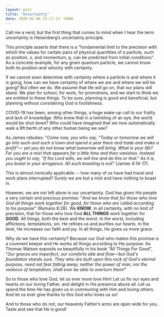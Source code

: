 ```yaml
---
layout: post
title: "Uncertainty"
date: 2020-05-08 15:17:13 -0400
---
```


Call me a nerd, but the first thing that comes to mind when I hear the term uncertainty is Heisenberg’s uncertainty principle.

This principle asserts that there is a "fundamental limit to the precision with which the values for certain pairs of physical quantities of a particle, such as position, x, and momentum, p, can be predicted from initial conditions". As a concrete example, for any given quantum particle, we cannot know both its position and velocity with certainty.

If we cannot even determine with certainty where a particle is and where it is going, how can we have certainty of where we are and where we will be going? But often we do. We assume that life will go on, that our plans will stand. We plan for school, for work, for promotions, and we start to think we are entitled to these things. To be sure, planning is good and beneficial, but planning without considering God is foolishness. 

COVID-19 has been, among other things, a huge wake-up call to our frailty and lack of knowledge. Who knew that in a twinkling of an eye, the world would be shut down? Who could have imagined that we now automatically walk a 6ft berth of any other human being we see? 

As James rebukes: "_Come now, you who say, "Today or tomorrow we will go into such and such a town and spend a year there and trade and make a profit"— yet you do not know what tomorrow will bring. What is your life? For you are a mist that appears for a little time and then vanishes. Instead you ought to say, "If the Lord wills, we will live and do this or that." As it is, you boast in your arrogance. All such boasting is evil_" (James 4:14-17).

This is almost ironically applicable -- how many of us have had travel and work plans interrupted? Surely we are but a mist and have nothing to boast in.

However, we are not left alone in our uncertainty. God has given His people a very certain and precious promise: "_And we know that for those who love God all things work together for good, for those who are called according to his purpose_" (Romans 8:28). We **KNOW**, in all certainty, with no limit of precision, that for those who love God **ALL THINGS** work together for **GOOD**. All things, both the best and the worst. In the worst, including afflictions, temptations, sin, He refines us and purifies our hearts. In the best, He increases our faith and joy. In all things, He gives us more grace.

Why do we have this certainty? Because our God who makes this promise is a covenent keeper and He works all things according to His purpose. As Thomas Watson exposits so beautifully in his book "All Things For Good", "_Our graces are imperfect, our comforts ebb and flow—but God's foundation stands sure. They who are built upon this rock of God's eternal purpose, need not fear falling away; neither the power of man, nor the violence of temptation, shall ever be able to overturn them!_"

So to those who love God, let us ever more love Him! Let us fix our eyes and hearts on our loving Father, and delight in His presence above all. Let us spend the time He has given us in communing with Him and loving others. And let us ever give thanks to this God who loves us so!

And to those who do not, our heavenly Father’s arms are open wide for you. Taste and see that He is good!
